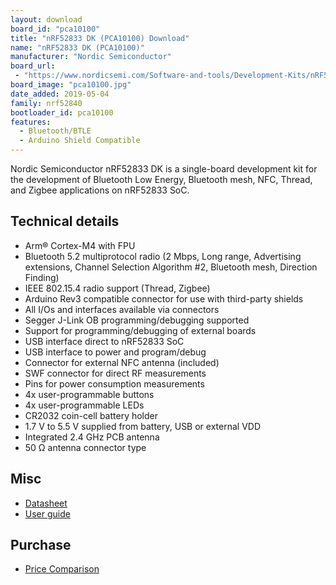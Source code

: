 ```yaml
---
layout: download
board_id: "pca10100"
title: "nRF52833 DK (PCA10100) Download"
name: "nRF52833 DK (PCA10100)"
manufacturer: "Nordic Semiconductor"
board_url:
 - "https://www.nordicsemi.com/Software-and-tools/Development-Kits/nRF52833-DK"
board_image: "pca10100.jpg"
date_added: 2019-05-04
family: nrf52840
bootloader_id: pca10100
features:
  - Bluetooth/BTLE
  - Arduino Shield Compatible
---
```


Nordic Semiconductor nRF52833 DK is a single-board development kit for the development of Bluetooth Low Energy, Bluetooth mesh, NFC, Thread, and Zigbee applications on nRF52833 SoC.

## Technical details

* Arm® Cortex-M4 with FPU
* Bluetooth 5.2 multiprotocol radio (2 Mbps, Long range, Advertising extensions, Channel Selection Algorithm #2, Bluetooth mesh, Direction Finding)
* IEEE 802.15.4 radio support (Thread, Zigbee)
* Arduino Rev3 compatible connector for use with third-party shields
* All I/Os and interfaces available via connectors
* Segger J-Link OB programming/debugging supported
* Support for programming/debugging of external boards
* USB interface direct to nRF52833 SoC
* USB interface to power and program/debug
* Connector for external NFC antenna (included)
* SWF connector for direct RF measurements
* Pins for power consumption measurements
* 4x user-programmable buttons
* 4x user-programmable LEDs
* CR2032 coin-cell battery holder
* 1.7 V to 5.5 V supplied from battery, USB or external VDD
* Integrated 2.4 GHz PCB antenna
* 50 Ω antenna connector type

## Misc

* [Datasheet](https://www.mouser.ch/datasheet/2/297/nRF52833_DK_PB_1.0-1815248.pdf)
* [User guide](https://www.mouser.ch/pdfDocs/Nordic_nRF52833-DK_UG.pdf)

## Purchase

* [Price Comparison](https://www.nordicsemi.com/About-us/BuyOnline?search_token=nRF52833-DK&series_token=nRF52833)
